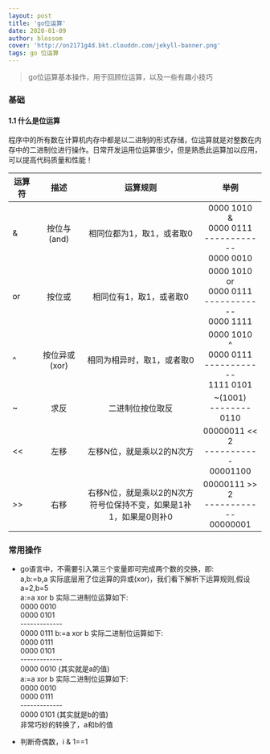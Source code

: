```yaml
---
layout: post
title: 'go位运算'
date: 2020-01-09
author: blossom
cover: 'http://on2171g4d.bkt.clouddn.com/jekyll-banner.png'
tags: go 位运算
---
```


> go位运算基本操作，用于回顾位运算，以及一些有趣小技巧

### 基础
#### 1.1 什么是位运算
程序中的所有数在计算机内存中都是以二进制的形式存储，位运算就是对整数在内存中的二进制位进行操作。日常开发运用位运算很少，但是熟悉此运算加以应用，可以提高代码质量和性能！

| 运算符        | 描述   |  运算规则  | 举例 |
| --------   | :-----:  | :----:  |:----:  |
| &        | 按位与(and)  |  相同位都为1，取1，或者取0  | 0000 1010 <br> & <br> 0000 0111 <br> ------------ <br>0000 0010 |
| or        | 按位或  |  相同位有1，取1，或者取0  | 0000 1010 <br> or <br> 0000 0111 <br> ------------ <br>0000 1111 |
| ^       | 按位异或(xor)   |  相同为相异时，取1，或者取0  | 0000 1010 <br> ^ <br> 0000 0111 <br> ------------ <br>1111 0101 |
| ~        | 求反   |  二进制位按位取反  | ~(1001) <br> -------- <br>0110|
| <<        | 左移   |  左移N位，就是乘以2的N次方  | 00000011 << 2 <br> ----------- <br>00001100 |
| \>>       | 右移   |  右移N位，就是乘以2的N次方<br>符号位保持不变，如果是1补1，如果是0则补0  | 00000111 >> 2 <br> ------------ <br>00000001 |

### 常用操作
* go语言中，不需要引入第三个变量即可完成两个数的交换，即:<br>
 a,b:=b,a 实际底层用了位运算的异或(xor)，我们看下解析下运算规则,假设 a=2,b=5 <br>
  a:=a xor b 实际二进制位运算如下:<br>
 0000 0010<br>
 0000 0101<br>
 ------------- <br>
 0000 0111
 b:=a xor b  实际二进制位运算如下:<br>
  0000 0111<br>
  0000 0101<br>
 ------------- <br>
  0000 0010 (其实就是a的值) <br>
 a:=a xor b 实际二进制位运算如下: <br>
   0000 0010<br>
   0000 0111<br>
 ------------- <br>
   0000 0101 (其实就是b的值) <br>
 非常巧妙的转换了，a和b的值
 
* 判断奇偶数，i & 1==1
